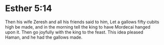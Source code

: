 # Esther 5:14

Then his wife Zeresh and all his friends said to him, Let a gallows fifty cubits high be made, and in the morning tell the king to have Mordecai hanged upon it. Then go joyfully with the king to the feast. This idea pleased Haman, and he had the gallows made.
